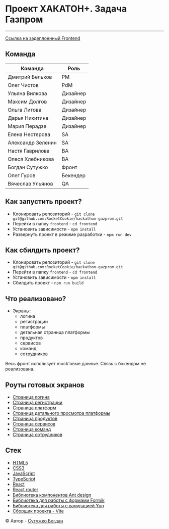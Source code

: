 # Проект ХАКАТОН+. Задача Газпром

---

[Ссылка на задеплоенный Frontend](https://rocketcookie.github.io/hackathon-gazprom/)

## Команда

| Команда           | Роль     | 
|-------------------|----------|
| Дмитрий Бельков   | PM       | 
| Олег Чистов       | PdM      | 
| Ульяна Вилкова    | Дизайнер | 
| Максим Долгов     | Дизайнер | 
| Ольга Литова      | Дизайнер | 
| Дарья Никитина    | Дизайнер | 
| Мария Перадзе     | Дизайнер | 
| Елена Нестерова   | SA       | 
| Александр Зеленин | SA       | 
| Настя Гаврилова   | BA       | 
| Олеся Хлебникова  | BA       | 
| Богдан Сутужко    | Фронт    | 
| Олег Гуров        | Бекендер | 
| Вячеслав Ульянов  | QA       |

## Как запустить проект?

- Клонировать репозиторий - `git clone git@github.com:RocketCookie/hackathon-gazprom.git`
- Перейти в папку `frontend` - `cd frontend`
- Установить зависимости - `npm install`
- Развернуть проект в режиме разработки - `npm run dev`

## Как сбилдить проект?

- Клонировать репозиторий - `git clone git@github.com:RocketCookie/hackathon-gazprom.git`
- Перейти в папку `frontend` - `cd frontend`
- Установить зависимости - `npm install`
- Сбилдить проект - `npm run build`

## Что реализовано?

- Экраны:
    - логина
    - регистрации
    - платформы
    - детальная страница платформы
    - продуктов
    - сервисов
    - команд
    - сотрудников

Весь фронт использует mock'овые данные. Связь с бэкендом не реализована.

## Роуты готовых экранов

- [Страница логина](http://localhost:5173/login)
- [Страница регистрации](http://localhost:5173/register)
- [Страница платформ](http://localhost:5173/platforms)
- [Страница детального просмотра платформы](http://localhost:5173/register/1)
- [Страница продуктов](http://localhost:5173/products)
- [Страница сервисов](http://localhost:5173/services)
- [Страница команд](http://localhost:5173/teams)
- [Страница сотрудников](http://localhost:5173/employees)

## Стек

- [HTML5][tech-html] 
- [CSS3][tech-css] 
- [JavaScript][tech-js] 
- [TypeScript][tech-ts] 
- [React][tech-react]
- [React router][tech-react-router]
- [Библиотека компонентов Ant design][tech-antd]
- [Библиотека для работы с формами Formik][tech-formik]
- [Библиотека для работы с валидацией Yup][tech-yup]
- [Сборщик проекта - Vite][tech-vite]

&copy; Автор - [Сутужко Богдан][author-github]

[//]: # 'Общие переменные автора'

[author-github]: https://github.com/julfy-bs

[//]: # 'Переменные используемых технологий'

[tech-html]: https://html5.org/

[tech-css]: https://www.w3.org/Style/CSS/Overview.en.html

[tech-js]: https://www.javascript.com/

[tech-ts]: https://www.typescriptlang.org/

[tech-react]: https://react.dev/

[tech-react-router]: https://reactrouter.com/en/main

[tech-antd]: https://ant.design/

[tech-formik]: https://formik.org/

[tech-yup]: https://yup-docs.vercel.app/

[tech-vite]: https://vitejs.dev/
